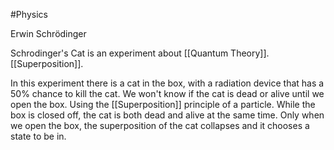 #Physics 

Erwin Schrödinger

Schrodinger's Cat is an experiment about [[Quantum Theory]]. [[Superposition]].

In this experiment there is a cat in the box, with a radiation device that has a 50% chance to kill the cat. We won't know if the cat is dead or alive until we open the box. 
Using the [[Superposition]] principle of a particle. While the box is closed off, the cat is both dead and alive at the same time. Only when we open the box, the superposition of the cat collapses and it chooses a state to be in.